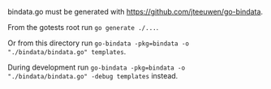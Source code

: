 bindata.go must be generated with https://github.com/jteeuwen/go-bindata.

From the gotests root run `go generate ./...`.

Or from this directory run `go-bindata -pkg=bindata -o "./bindata/bindata.go" templates`.

During development run `go-bindata -pkg=bindata -o "./bindata/bindata.go" -debug templates` instead.